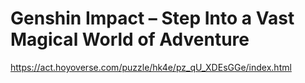 # Genshin Impact – Step Into a Vast Magical World of Adventure
https://act.hoyoverse.com/puzzle/hk4e/pz_qU_XDEsGGe/index.html